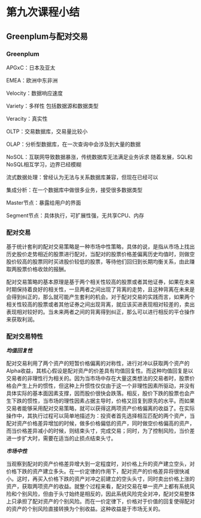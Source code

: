 # 第九次课程小结

## Greenplum与配对交易

### Greenplum

APGxC：日本及亚太 

EMEA：欧洲中东非洲 

Velocity：数据响应速度 

Variety：多样性 包括数据源和数据类型 

Veracity：真实性 

OLTP：交易数据库，交易量比较小 

OLAP：分析型数据库，在一次查询中会涉及到大量的数据 

NoSOL：互联网导致数据暴涨，传统数据库无法满足业务诉求 随着发展，SQL和NoSQL相互学习，边界已经模糊 

流式数据处理：曾经认为无法与关系数据库兼容，但现在已经可以

集成分析：在一个数据库中做很多业务，接受很多数据类型 

Master节点：暴露给用户的界面 

Segment节点：具体执行，可扩展性强，无共享CPU、内存 

### 配对交易

基于统计套利的配对交易策略是一种市场中性策略，具体的说，是指从市场上找出历史股价走势相近的股票进行配对，当配对的股票价格差偏离历史均值时，则做空股价较高的股票同时买进股价较低的股票，等待他们回归到长期均衡关系，由此赚取两股票价格收敛的报酬。

配对交易策略的基本原理是基于两个相关性较高的股票或者其他证券，如果在未来时期保持着良好的相关性，一旦两者之间出现了背离的走势，且这种背离在未来是会得到纠正的，那么就可能产生套利的机会。对于配对交易的实践而言，如果两个相关性较高的股票或者其他证券之间出现背离，就应该买进表现相对较差的，卖出表现相对较好的。当未来两者之间的背离得到纠正，那么可以进行相反的平仓操作来获取利润。

### 配对交易特性

***均值回复性***

配对交易利用了两个资产的短暂价格偏离的对称性，进行对冲以获取两个资产的Alpha收益，其核心假设是配对资产的价差具有均值回复性。而这种均值回复是以交易者的非理性行为相关的。因为当市场中存在大量这类想法的交易者时，股票价格会产生上升的惯性，但这种上升惯性仅仅由于这一个非理性因素所驱动，并没有具体实际的基本面因素支撑，因而股价很快会跌落。相反，股价下跌的股票也会产生下跌的惯性，当市场的理性因素占据主导时，价格又回复到原先的水平。而如果交易者能够采用配对交易策略，就可以获得这两项资产价格偏离的收益了。在实际操作中，其执行过程可以简单地描述为：投资者首先选择相互匹配的两个资产，当配对资产价格差异增加的时候，做多价格偏低的资产，同时做空价格偏高的资产，而当价格差异减小的时候，则结束头寸，完成交易；同时，为了控制风险，当价差进一步扩大时，需要在适当的止损点结束头寸。

***市场中性***

当观察到配对的资产价格差异增大到一定程度时，对价格上升的资产建立空头，对价格下跌的资产建立多头。在一价定律的作用下，配对资产的价格差异将很快减小。这时，再买入价格下跌的资产对冲之前建立的空头头寸，同时卖出价格上涨的资产，获取两项资产的收益。就整个过程来看，配对交易在单一资产上都有系统风险和个别风险，但由于头寸始终是相反的，因此系统风险完全对冲，配对交易整体上只承担了配对资产的个别风险。而在一价定律下，价格对于价值的回复使得配对的资产的个别风险直接转换为个别收益。这种收益是于市场无关的。
